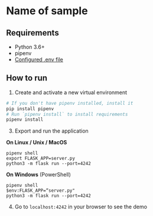 # Name of sample

## Requirements

* Python 3.6+
* pipenv
* [Configured .env file](../README.md)

## How to run

1. Create and activate a new virtual environment

```sh
# If you don't have pipenv installed, install it
pip install pipenv
# Run `pipenv install` to install requirements
pipenv install
```

3. Export and run the application

**On Linux / Unix / MacOS**

```
pipenv shell
export FLASK_APP=server.py
python3 -m flask run --port=4242
```

**On Windows** (PowerShell)

```
pipenv shell
$env:FLASK_APP=“server.py"
python3 -m flask run --port=4242
```

4. Go to `localhost:4242` in your browser to see the demo